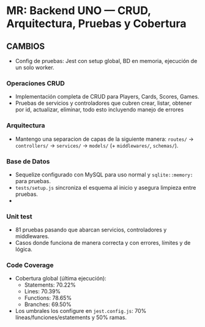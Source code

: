 # MR: Backend UNO — CRUD, Arquitectura, Pruebas y Cobertura

## CAMBIOS

- Config de pruebas: Jest con setup global, BD en memoria, ejecución de un solo worker.

### Operaciones CRUD

- Implementación completa de CRUD para Players, Cards, Scores, Games.
- Pruebas de servicios y controladores que cubren crear, listar, obtener por id, actualizar, eliminar, todo esto incluyendo manejo de errores

### Arquitectura

- Mantengo una separacion de capas de la siguiente manera:
  `routes/` → `controllers/` → `services/` → `models/` (+ `middlewares/`, `schemas/`).

### Base de Datos

- Sequelize configurado con MySQL para uso normal y `sqlite::memory:` para pruebas.
- `tests/setup.js` sincroniza el esquema al inicio y asegura limpieza entre pruebas.
-

### Unit test

- 81 pruebas pasando que abarcan servicios, controladores y middlewares.
- Casos donde funciona de manera correcta y con errores, límites y de lógica.

### Code Coverage

- Cobertura global (última ejecución):
  - Statements: 70.22%
  - Lines: 70.39%
  - Functions: 78.65%
  - Branches: 69.50%
- Los umbrales los configure en `jest.config.js`: 70% líneas/funciones/estatements y 50% ramas.
